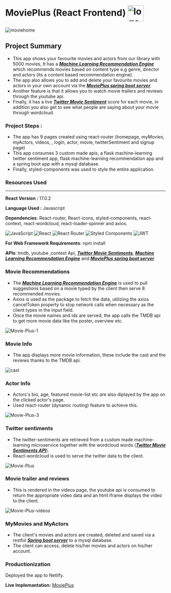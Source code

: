 # MoviePlus (React Frontend) <img src="https://i.ibb.co/G93v3nL/logo5.jpg" alt="logo5" border="0" align="center" width="50" border-radius="15">
<img src="https://i.ibb.co/NY4FkHM/moviehome.png" alt="moviehome" border="0">

## Project Summary 
* This app shows your favourite movies and actors from our library with 5000 movies, It has a [***Machine Learning Recommendation Engine***](https://github.com/mk870/Movie_Recommendation_Engine_Api) which recommends movies based on content type e.g genre, director and actors (its a content based recommendation engine).
* The app also allows you to add and delete your favourite movies and actors in your own account via the [***MoviePlus spring boot server***](https://github.com/mk870/MoviePlusServer). 
* Another feature is that it allows you to watch movie trailers and reviews through the youtube api.
* Finally, it has a live [***Twitter Movie Sentiment***](https://github.com/mk870/Twitter_Sentiment_Analysis_Api) score for each movie, in addition you also get to see what people are saying about your movie through wordcloud.
### Project Steps :
* The app has 9 pages created using react-router (homepage, myMovies, myActors, videos, , login, actor, movie, twitterSentiment and signup page)
* This app consumes 3 custom made apis, a flask machine-learning twitter sentiment app, flask machine-learning recommendation app and a spring boot app with a mysql database.
* Finally, styled-components was used to style the entire application.

### **Resources Used**
***
**React Version :** 17.0.2  

**Language Used :** Javascript

**Dependencies**:  React-router, React-icons, styled-components, react-context, react-wordcloud, react-loader-spinner and axios.  

![JavaScript](https://img.shields.io/badge/javascript-%23323330.svg?style=flat&logo=javascript&logoColor=%23F7DF1E) ![React](https://img.shields.io/badge/react-%2320232a.svg?style=flat&logo=react&logoColor=%2361DAFB)	![React Router](https://img.shields.io/badge/React_Router-CA4245?style=flat&logo=react-router&logoColor=white) ![Styled Components](https://img.shields.io/badge/styled--components-DB7093?style=flat&logo=styled-components&logoColor=white) ![JWT](https://img.shields.io/badge/JWT-black?style=flat&logo=JSON%20web%20tokens)

**For Web Framework Requirements**: npm install

**APIs**: tmdb, youtube ,context Api, [***Twitter Movie Sentiments***](https://github.com/mk870/Twitter_Sentiment_Analysis_Api), [***Machine Learning Recommendation Engine***](https://github.com/mk870/Movie_Recommendation_Engine_Api) and [***MoviePlus spring boot server***](https://github.com/mk870/MoviePlusServer)  



### **Movie Recommendations** 
* The [***Machine Learning Recommendation Engine***](https://github.com/mk870/Movie_Recommendation_Engine_Api) is used to pull suggestions based on a movie typed by the client then serve 8 recommended movies.
* Axios is used as the package to fetch the data, utilizing the axios cancelToken property to stop network calls when necessary as the client types in the input field.
* Once the movie names and ids are served, the app calls the TMDB api to get more movie data like the poster, overview etc.

<img src="https://i.ibb.co/9gz9zcN/Movie-Plus-1.png" alt="Movie-Plus-1" border="0">

### **Movie Info**  
* The app displays  more movie information, these include the cast and the reviews thanks to the TMDB api.


<img src="https://i.ibb.co/5xPzcx4/cast.png" alt="cast" border="0">

### **Actor Info**  
* Actors's bio, age, featured movie-list etc are also diplayed by the app on the clicked actor's page.
* Used react-router (dynamic routing) feature to achieve this.  

<img src="https://i.ibb.co/LxNCsMP/Movie-Plus-3.png" alt="Movie-Plus-3" border="0">

### **Twitter sentiments** 
* The twitter-sentiments are retrieved from a custom made machine-learning microservice together with the wordcloud words ([***Twitter Movie Sentiments API***](https://github.com/mk870/Twitter_Sentiment_Analysis_Api)). 
* React-wordcloud is used to serve the twitter data to the client.

<img src="https://i.ibb.co/zZb4zsf/Movie-Plus.png" alt="Movie-Plus" border="0">

### **Movie trailer and reviews**  
* This is rendered in the videos page, the youtube api is consumed to return the appropriate video data and an html iframe displays the video to the client.

<img src="https://i.ibb.co/9Z50Mrg/Movie-Plus-videos.png" alt="Movie-Plus-videos" border="0">

### **MyMovies and MyActors**  
* The client's movies and actors are created, deleted and saved via a restful [***Spring boot server***](https://github.com/mk870/MoviePlusServer) to a mysql database.
* The client can access, delete his/her movies and actors on  his/her account.

### **Productionization**
Deployed the app to Netlify.

**Live Implemantation:** [MoviePlus](https://react-movieplus.netlify.app)
